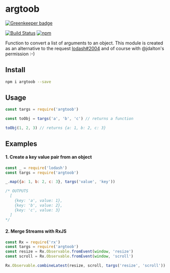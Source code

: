 # argtoob

[![Greenkeeper badge](https://badges.greenkeeper.io/tusharmath/argtoob.svg)](https://greenkeeper.io/)

[![Build Status][travis-svg]][travis-build]
[![npm][npm-version-svg]][npm]

Function to convert a list of arguments to an object. This module is created as an alternative to the request [lodash#2004][0] and of course with @jdalton's permission :-)

## Install

```bash
npm i argtoob --save
```

## Usage
```javascript
const targs = require('argtoob')

const toObj = targs('a', 'b', 'c') // returns a function

toObj(1, 2, 3) // returns {a: 1, b: 2, c: 3}

```

## Examples

#### 1. Create a key value pair from an object

```javascript
const _ = require('lodash')
const targs = require('argtoob')

_.map({a: 1, b: 2, c: 3}, targs('value', 'key'))

/* OUTPUTS
  [
    {key: 'a', value: 1},
    {key: 'b', value: 2},
    {key: 'c', value: 3}
  ]
*/
```

#### 2. Merge Streams with RxJS

```javascript
const Rx = require('rx')
const targs = require('argtoob')
const resize = Rx.Observable.fromEvent(window, 'resize')
const scroll = Rx.Observable.fromEvent(window, 'scroll')

Rx.Observable.combineLatest(resize, scroll, targs('resize', 'scroll'))
```

[0]: https://github.com/lodash/lodash/issues/2004#issuecomment-185087141
[travis-svg]: https://travis-ci.org/tusharmath/argtoob.svg?branch=master
[travis-build]: https://travis-ci.org/tusharmath/argtoob
[npm-version-svg]: https://img.shields.io/npm/v/argtoob.svg
[npm]: https://www.npmjs.com/package/argtoob
